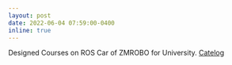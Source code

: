 ```yaml
---
layout: post
date: 2022-06-04 07:59:00-0400
inline: true
---
```

<!-- A simple inline announcement with Markdown emoji! :sparkles: :smile: -->
Designed Courses on ROS Car of ZMROBO for University. [Catelog](assets/pdf/ROS_curriculum_catalog_by_HowardZhan.pdf)

